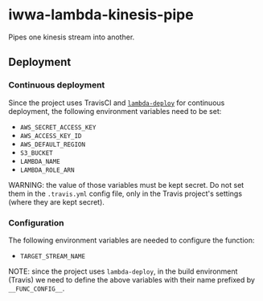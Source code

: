 # iwwa-lambda-kinesis-pipe

Pipes one kinesis stream into another.

## Deployment

### Continuous deployment

Since the project uses TravisCI and
[`lambda-deploy`](https://github.com/innowatio/lambda-deploy/) for continuous
deployment, the following environment variables need to be set:

- `AWS_SECRET_ACCESS_KEY`
- `AWS_ACCESS_KEY_ID`
- `AWS_DEFAULT_REGION`
- `S3_BUCKET`
- `LAMBDA_NAME`
- `LAMBDA_ROLE_ARN`

WARNING: the value of those variables must be kept secret. Do not set them in
the `.travis.yml` config file, only in the Travis project's settings (where they
are kept secret).

### Configuration

The following environment variables are needed to configure the function:

- `TARGET_STREAM_NAME`

NOTE: since the project uses `lambda-deploy`, in the build environment (Travis)
we need to define the above variables with their name prefixed by
`__FUNC_CONFIG__`.
